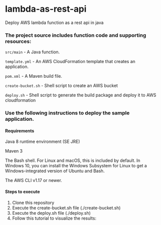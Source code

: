 # lambda-as-rest-api
Deploy AWS lambda function as a rest api in java

### The project source includes function code and supporting resources:

`src/main` - A Java function.

`template.yml` - An AWS CloudFormation template that creates an application.

`pom.xml` - A Maven build file.

`create-bucket.sh` - Shell script to create an AWS bucket

`deploy.sh` - Shell script to generate the build package and deploy it to AWS cloudformation

### Use the following instructions to deploy the sample application.

#### Requirements
  Java 8 runtime environment (SE JRE)
  
  Maven 3
  
  The Bash shell. For Linux and macOS, this is included by default. In Windows 10, you can install the Windows Subsystem for Linux to get a Windows-integrated version of Ubuntu and Bash.
  
  The AWS CLI v1.17 or newer.

#### Steps to execute
1) Clone this repository
2) Execute the create-bucket.sh file (./create-bucket.sh)
3) Execute the deploy.sh file (./deploy.sh)
4) Follow this tutorial to  visualize the results: 
